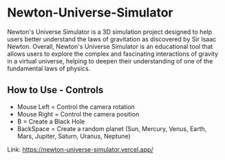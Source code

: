 # Newton-Universe-Simulator
 Newton's Universe Simulator is a 3D simulation project designed to help users better understand the laws of gravitation as discovered by Sir Isaac Newton. 
 Overall, Newton's Universe Simulator is an educational tool that allows users to explore the complex and fascinating interactions of gravity in a virtual universe, helping to deepen their understanding of one of the fundamental laws of physics.
 
 ## How to Use - Controls
  - Mouse Left = Control the camera rotation
  - Mouse Right = Control the camera position
  - B = Create a Black Hole
  - BackSpace = Create a random planet (Sun, Mercury, Venus, Earth, Mars, Jupiter, Saturn, Uranus, Neptune)
 
 Link: https://newton-universe-simulator.vercel.app/
